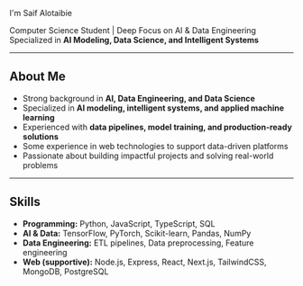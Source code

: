 I'm Saif Alotaibie  

Computer Science Student | Deep Focus on AI & Data Engineering  
Specialized in **AI Modeling, Data Science, and Intelligent Systems**  

---

## About Me
- Strong background in **AI, Data Engineering, and Data Science**  
- Specialized in **AI modeling, intelligent systems, and applied machine learning**  
- Experienced with **data pipelines, model training, and production-ready solutions**  
- Some experience in web technologies to support data-driven platforms  
- Passionate about building impactful projects and solving real-world problems  

---

## Skills
- **Programming:** Python, JavaScript, TypeScript, SQL  
- **AI & Data:** TensorFlow, PyTorch, Scikit-learn, Pandas, NumPy  
- **Data Engineering:** ETL pipelines, Data preprocessing, Feature engineering  
- **Web (supportive):** Node.js, Express, React, Next.js, TailwindCSS, MongoDB, PostgreSQL  


